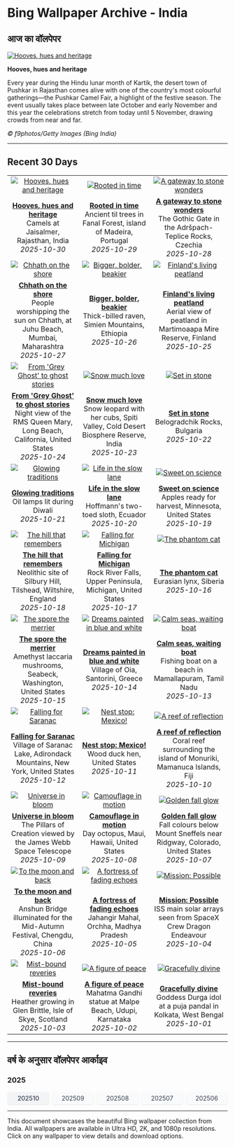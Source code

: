 # Bing Wallpaper Archive - India

## आज का वॉलपेपर

[![Hooves, hues and heritage](https://www.bing.com/th?id=OHR.PushkarFair_EN-IN7248040171_UHD.jpg&pid=hp&w=2560)](https://bing.codexun.com/in/detail/20251030)

**Hooves, hues and heritage**

Every year during the Hindu lunar month of Kartik, the desert town of Pushkar in Rajasthan comes alive with one of the country's most colourful gatherings—the Pushkar Camel Fair, a highlight of the festive season. The event usually takes place between late October and early November and this year the celebrations stretch from today until 5 November, drawing crowds from near and far.

*© f9photos/Getty Images (Bing India)*

---

## Recent 30 Days

| | | |
|:---:|:---:|:---:|
| [![Hooves, hues and heritage](https://www.bing.com/th?id=OHR.PushkarFair_EN-IN7248040171_UHD.jpg&pid=hp&w=2560)](https://bing.codexun.com/in/detail/20251030) | [![Rooted in time](https://www.bing.com/th?id=OHR.FanalForest_EN-IN7092889318_UHD.jpg&pid=hp&w=2560)](https://bing.codexun.com/in/detail/20251029) | [![A gateway to stone wonders](https://www.bing.com/th?id=OHR.TepliceRocks_EN-IN6945703275_UHD.jpg&pid=hp&w=2560)](https://bing.codexun.com/in/detail/20251028) | 
| **[Hooves, hues and heritage](https://bing.codexun.com/in/detail/20251030)**<br>Camels at Jaisalmer, Rajasthan, India<br>*2025-10-30* | **[Rooted in time](https://bing.codexun.com/in/detail/20251029)**<br>Ancient til trees in Fanal Forest, island of Madeira, Portugal<br>*2025-10-29* | **[A gateway to stone wonders](https://bing.codexun.com/in/detail/20251028)**<br>The Gothic Gate in the Adršpach-Teplice Rocks, Czechia<br>*2025-10-28* | 
| [![Chhath on the shore](https://www.bing.com/th?id=OHR.ChhathPuja_EN-IN6737950149_UHD.jpg&pid=hp&w=2560)](https://bing.codexun.com/in/detail/20251027) | [![Bigger, bolder, beakier](https://www.bing.com/th?id=OHR.AfricanRaven_EN-IN6796929078_UHD.jpg&pid=hp&w=2560)](https://bing.codexun.com/in/detail/20251026) | [![Finland's living peatland](https://www.bing.com/th?id=OHR.MartimoaapaFinland_EN-IN6497772710_UHD.jpg&pid=hp&w=2560)](https://bing.codexun.com/in/detail/20251025) | 
| **[Chhath on the shore](https://bing.codexun.com/in/detail/20251027)**<br>People worshipping the sun on Chhath, at Juhu Beach, Mumbai, Maharashtra<br>*2025-10-27* | **[Bigger, bolder, beakier](https://bing.codexun.com/in/detail/20251026)**<br>Thick-billed raven, Simien Mountains, Ethiopia<br>*2025-10-26* | **[Finland's living peatland](https://bing.codexun.com/in/detail/20251025)**<br>Aerial view of peatland in Martimoaapa Mire Reserve, Finland<br>*2025-10-25* | 
| [![From 'Grey Ghost' to ghost stories](https://www.bing.com/th?id=OHR.QueenMary_EN-IN6335003575_UHD.jpg&pid=hp&w=2560)](https://bing.codexun.com/in/detail/20251024) | [![Snow much love](https://www.bing.com/th?id=OHR.SnowLeopard_EN-IN6193206285_UHD.jpg&pid=hp&w=2560)](https://bing.codexun.com/in/detail/20251023) | [![Set in stone](https://www.bing.com/th?id=OHR.BulgariaRocks_EN-IN6060043894_UHD.jpg&pid=hp&w=2560)](https://bing.codexun.com/in/detail/20251022) | 
| **[From 'Grey Ghost' to ghost stories](https://bing.codexun.com/in/detail/20251024)**<br>Night view of the RMS Queen Mary, Long Beach, California, United States<br>*2025-10-24* | **[Snow much love](https://bing.codexun.com/in/detail/20251023)**<br>Snow leopard with her cubs, Spiti Valley, Cold Desert Biosphere Reserve, India<br>*2025-10-23* | **[Set in stone](https://bing.codexun.com/in/detail/20251022)**<br>Belogradchik Rocks, Bulgaria<br>*2025-10-22* | 
| [![Glowing traditions](https://www.bing.com/th?id=OHR.OilLamps_EN-IN0305267650_UHD.jpg&pid=hp&w=2560)](https://bing.codexun.com/in/detail/20251021) | [![Life in the slow lane](https://www.bing.com/th?id=OHR.HoffmansSloth_EN-IN5791944610_UHD.jpg&pid=hp&w=2560)](https://bing.codexun.com/in/detail/20251020) | [![Sweet on science](https://www.bing.com/th?id=OHR.AppleHarvest_EN-IN5534604736_UHD.jpg&pid=hp&w=2560)](https://bing.codexun.com/in/detail/20251019) | 
| **[Glowing traditions](https://bing.codexun.com/in/detail/20251021)**<br>Oil lamps lit during Diwali<br>*2025-10-21* | **[Life in the slow lane](https://bing.codexun.com/in/detail/20251020)**<br>Hoffmann's two-toed sloth, Ecuador<br>*2025-10-20* | **[Sweet on science](https://bing.codexun.com/in/detail/20251019)**<br>Apples ready for harvest, Minnesota, United States<br>*2025-10-19* | 
| [![The hill that remembers](https://www.bing.com/th?id=OHR.SilburyHill_EN-IN5389984982_UHD.jpg&pid=hp&w=2560)](https://bing.codexun.com/in/detail/20251018) | [![Falling for Michigan](https://www.bing.com/th?id=OHR.RockRiverFalls_EN-IN5207367591_UHD.jpg&pid=hp&w=2560)](https://bing.codexun.com/in/detail/20251017) | [![The phantom cat](https://www.bing.com/th?id=OHR.SiberianLynx_EN-IN1490502739_UHD.jpg&pid=hp&w=2560)](https://bing.codexun.com/in/detail/20251016) | 
| **[The hill that remembers](https://bing.codexun.com/in/detail/20251018)**<br>Neolithic site of Silbury Hill, Tilshead, Wiltshire, England<br>*2025-10-18* | **[Falling for Michigan](https://bing.codexun.com/in/detail/20251017)**<br>Rock River Falls, Upper Peninsula, Michigan, United States<br>*2025-10-17* | **[The phantom cat](https://bing.codexun.com/in/detail/20251016)**<br>Eurasian lynx, Siberia<br>*2025-10-16* | 
| [![The spore the merrier](https://www.bing.com/th?id=OHR.AmethystLaccaria_EN-IN1327848044_UHD.jpg&pid=hp&w=2560)](https://bing.codexun.com/in/detail/20251015) | [![Dreams painted in blue and white](https://www.bing.com/th?id=OHR.OiaSantorini_EN-IN1120659407_UHD.jpg&pid=hp&w=2560)](https://bing.codexun.com/in/detail/20251014) | [![Calm seas, waiting boat](https://www.bing.com/th?id=OHR.MamallapuramBoat_EN-IN7710066435_UHD.jpg&pid=hp&w=2560)](https://bing.codexun.com/in/detail/20251013) | 
| **[The spore the merrier](https://bing.codexun.com/in/detail/20251015)**<br>Amethyst laccaria mushrooms, Seabeck, Washington, United States<br>*2025-10-15* | **[Dreams painted in blue and white](https://bing.codexun.com/in/detail/20251014)**<br>Village of Oia, Santorini, Greece<br>*2025-10-14* | **[Calm seas, waiting boat](https://bing.codexun.com/in/detail/20251013)**<br>Fishing boat on a beach in Mamallapuram, Tamil Nadu<br>*2025-10-13* | 
| [![Falling for Saranac](https://www.bing.com/th?id=OHR.SaranacLake_EN-IN0774753637_UHD.jpg&pid=hp&w=2560)](https://bing.codexun.com/in/detail/20251012) | [![Nest stop: Mexico!](https://www.bing.com/th?id=OHR.WoodDuckHen_EN-IN0584855660_UHD.jpg&pid=hp&w=2560)](https://bing.codexun.com/in/detail/20251011) | [![A reef of reflection](https://www.bing.com/th?id=OHR.MonurikiFiji_EN-IN0435648198_UHD.jpg&pid=hp&w=2560)](https://bing.codexun.com/in/detail/20251010) | 
| **[Falling for Saranac](https://bing.codexun.com/in/detail/20251012)**<br>Village of Saranac Lake, Adirondack Mountains, New York, United States<br>*2025-10-12* | **[Nest stop: Mexico!](https://bing.codexun.com/in/detail/20251011)**<br>Wood duck hen, United States<br>*2025-10-11* | **[A reef of reflection](https://bing.codexun.com/in/detail/20251010)**<br>Coral reef surrounding the island of Monuriki, Mamanuca Islands, Fiji<br>*2025-10-10* | 
| [![Universe in bloom](https://www.bing.com/th?id=OHR.WebbPillars_EN-IN0244722774_UHD.jpg&pid=hp&w=2560)](https://bing.codexun.com/in/detail/20251009) | [![Camouflage in motion](https://www.bing.com/th?id=OHR.OctopusCyanea_EN-IN9999645050_UHD.jpg&pid=hp&w=2560)](https://bing.codexun.com/in/detail/20251008) | [![Golden fall glow](https://www.bing.com/th?id=OHR.RidgwayAspens_EN-IN9829823825_UHD.jpg&pid=hp&w=2560)](https://bing.codexun.com/in/detail/20251007) | 
| **[Universe in bloom](https://bing.codexun.com/in/detail/20251009)**<br>The Pillars of Creation viewed by the James Webb Space Telescope<br>*2025-10-09* | **[Camouflage in motion](https://bing.codexun.com/in/detail/20251008)**<br>Day octopus, Maui, Hawaii, United States<br>*2025-10-08* | **[Golden fall glow](https://bing.codexun.com/in/detail/20251007)**<br>Fall colours below Mount Sneffels near Ridgway, Colorado, United States<br>*2025-10-07* | 
| [![To the moon and back](https://www.bing.com/th?id=OHR.AnshunBridge_EN-IN9593478408_UHD.jpg&pid=hp&w=2560)](https://bing.codexun.com/in/detail/20251006) | [![A fortress of fading echoes](https://www.bing.com/th?id=OHR.JahangirMahal_EN-IN7628563681_UHD.jpg&pid=hp&w=2560)](https://bing.codexun.com/in/detail/20251005) | [![Mission: Possible](https://www.bing.com/th?id=OHR.DragonEndeavour_EN-IN9334573576_UHD.jpg&pid=hp&w=2560)](https://bing.codexun.com/in/detail/20251004) | 
| **[To the moon and back](https://bing.codexun.com/in/detail/20251006)**<br>Anshun Bridge illuminated for the Mid-Autumn Festival, Chengdu, China<br>*2025-10-06* | **[A fortress of fading echoes](https://bing.codexun.com/in/detail/20251005)**<br>Jahangir Mahal, Orchha, Madhya Pradesh<br>*2025-10-05* | **[Mission: Possible](https://bing.codexun.com/in/detail/20251004)**<br>ISS main solar arrays seen from SpaceX Crew Dragon Endeavour<br>*2025-10-04* | 
| [![Mist-bound reveries](https://www.bing.com/th?id=OHR.SkyeHeather_EN-IN2826518684_UHD.jpg&pid=hp&w=2560)](https://bing.codexun.com/in/detail/20251003) | [![A figure of peace](https://www.bing.com/th?id=OHR.StatueGandhi_EN-IN4485364887_UHD.jpg&pid=hp&w=2560)](https://bing.codexun.com/in/detail/20251002) | [![Gracefully divine](https://www.bing.com/th?id=OHR.GoddessDurga2025_EN-IN4254679403_UHD.jpg&pid=hp&w=2560)](https://bing.codexun.com/in/detail/20251001) | 
| **[Mist-bound reveries](https://bing.codexun.com/in/detail/20251003)**<br>Heather growing in Glen Brittle, Isle of Skye, Scotland<br>*2025-10-03* | **[A figure of peace](https://bing.codexun.com/in/detail/20251002)**<br>Mahatma Gandhi statue at Malpe Beach, Udupi, Karnataka<br>*2025-10-02* | **[Gracefully divine](https://bing.codexun.com/in/detail/20251001)**<br>Goddess Durga idol at a puja pandal in Kolkata, West Bengal<br>*2025-10-01* | 


---

## वर्ष के अनुसार वॉलपेपर आर्काइव

### 2025
<div style="display: grid; grid-template-columns: repeat(auto-fit, minmax(80px, 1fr)); gap: 6px; margin: 12px 0;">
<a href="https://bing.codexun.com/in/archive/202510" style="padding: 6px 12px; font-size: 14px; border-radius: 6px; box-shadow: 0 1px 2px rgba(0,0,0,0.1); background-color: #f3f4f6; color: #374151; text-decoration: none; text-align: center; transition: background-color 0.2s ease; font-weight: 500;">202510</a>
<a href="https://bing.codexun.com/in/archive/202509" style="padding: 6px 12px; font-size: 14px; border-radius: 6px; box-shadow: 0 1px 2px rgba(0,0,0,0.1); background-color: #f9fafb; color: #374151; text-decoration: none; text-align: center; transition: background-color 0.2s ease;">202509</a>
<a href="https://bing.codexun.com/in/archive/202508" style="padding: 6px 12px; font-size: 14px; border-radius: 6px; box-shadow: 0 1px 2px rgba(0,0,0,0.1); background-color: #f9fafb; color: #374151; text-decoration: none; text-align: center; transition: background-color 0.2s ease;">202508</a>
<a href="https://bing.codexun.com/in/archive/202507" style="padding: 6px 12px; font-size: 14px; border-radius: 6px; box-shadow: 0 1px 2px rgba(0,0,0,0.1); background-color: #f9fafb; color: #374151; text-decoration: none; text-align: center; transition: background-color 0.2s ease;">202507</a>
<a href="https://bing.codexun.com/in/archive/202506" style="padding: 6px 12px; font-size: 14px; border-radius: 6px; box-shadow: 0 1px 2px rgba(0,0,0,0.1); background-color: #f9fafb; color: #374151; text-decoration: none; text-align: center; transition: background-color 0.2s ease;">202506</a>
</div>



---

This document showcases the beautiful Bing wallpaper collection from India. All wallpapers are available in Ultra HD, 2K, and 1080p resolutions. Click on any wallpaper to view details and download options.
